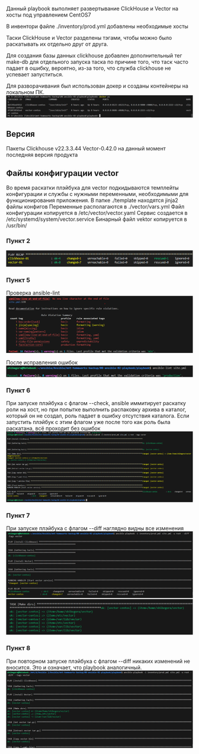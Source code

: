 Данный playbook выполняет развертывание ClickHouse и Vector на хосты под управлением CentOS7

В инвентори файле ./inventory/prod.yml добавлены необходимые хосты

Таски ClickHouse и Vector разделены тэгами, чтобы можно было раскатывать их отдельно друг от друга.

Для создания базы данных clickhouse добавлен дополнительный тег make-db для отдельного запуска таска по причине того, что таск часто падает в ошибку, вероятно, из-за того, что служба clickhouse не успевает запуститься.

Для разворачивания был использован докер и созданы контейнеры на локальном ПК. 
![alt text](image.png)

## Версия

Пакеты Clickhouse v22.3.3.44
Vector-0.42.0 на данный момент последняя версия продукта

## Файлы конфигурации vector
Во время раскатки плэйбука для vector подкидываются темплейты конфигурации и службы с нужными переменными, необходимыми для функционирования приложения.
В папке ./template находятся jinja2 файлы конфигов
Переменные располагаются в ./vector/vars.yml
Файл конфигурации копируется в /etc/vector/vector.yaml
Сервис создается в /etc/systemd/system/vector.service
Бинарный файл vektor копируется в /usr/bin/

### Пункт 2

![alt text](image-1.png)

### Пункт 5
Проверка ansible-lint
![alt text](<Screenshot 2025-03-26 171825-1.png>)

После исправления ошибок
![alt text](image-2.png)

### Пункт 6

При запуске плэйбука с флагом --check, ansible иммитирует раскатку роли на хост, но при попытке выполнить распаковку архива в каталог, который он не создал, роль падает в ошибку отсутствия каталога. Если запустить плэйбук с этим флагом уже после того как роль была раскатана, всё проходит без ошибок
![alt text](<Screenshot 2025-03-26 232359.png>)

### Пункт 7
При запуске плэйбука с флагом --diff наглядно видны все изменения
![alt text](image-3.png)
![alt text](image-4.png)

### Пункт 8
При повторном запуске плэйбука с флагом --diff никаких изменений не вносится. Это и означает, что playbook аналогичный.
![alt text](image-5.png)
